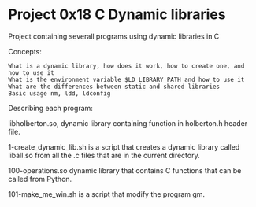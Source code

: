 # Project 0x18 C Dynamic libraries

Project containing severall programs using dynamic libraries in C

Concepts:

    What is a dynamic library, how does it work, how to create one, and how to use it
    What is the environment variable $LD_LIBRARY_PATH and how to use it
    What are the differences between static and shared libraries
    Basic usage nm, ldd, ldconfig


Describing each program:

libholberton.so, dynamic library containing function in holberton.h header file.

1-create_dynamic_lib.sh is a script that creates a dynamic library called liball.so from all the .c files that are in the current directory.

100-operations.so dynamic library that contains C functions that can be called from Python.

101-make_me_win.sh is a script that modify the program gm.
